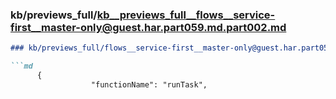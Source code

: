 ### kb/previews_full/kb__previews_full__flows__service-first__master-only@guest.har.part059.md.part002.md

```md
### kb/previews_full/flows__service-first__master-only@guest.har.part059.md (part 002)

```md
      {
                  "functionName": "runTask",
             
```

```

```
